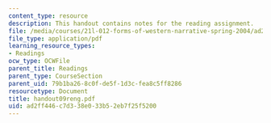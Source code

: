 ```yaml
---
content_type: resource
description: This handout contains notes for the reading assignment.
file: /media/courses/21l-012-forms-of-western-narrative-spring-2004/ad2ff446c7d338e033b52eb7f25f5200_handout09reng.pdf
file_type: application/pdf
learning_resource_types:
- Readings
ocw_type: OCWFile
parent_title: Readings
parent_type: CourseSection
parent_uid: 79b1ba26-8c0f-de5f-1d3c-fea8c5ff8286
resourcetype: Document
title: handout09reng.pdf
uid: ad2ff446-c7d3-38e0-33b5-2eb7f25f5200
---
```

